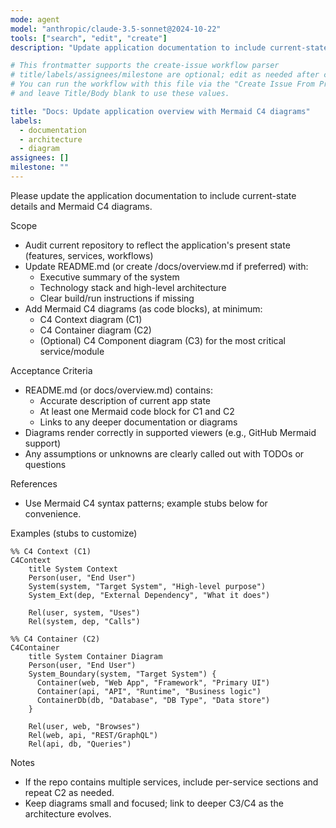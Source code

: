 ```yaml
---
mode: agent
model: "anthropic/claude-3.5-sonnet@2024-10-22"
tools: ["search", "edit", "create"]
description: "Update application documentation to include current-state details and Mermaid C4 diagrams"

# This frontmatter supports the create-issue workflow parser
# title/labels/assignees/milestone are optional; edit as needed after creation
# You can run the workflow with this file via the "Create Issue From Prompt" action
# and leave Title/Body blank to use these values.

title: "Docs: Update application overview with Mermaid C4 diagrams"
labels:
  - documentation
  - architecture
  - diagram
assignees: []
milestone: ""
---
```


Please update the application documentation to include current-state details and Mermaid C4 diagrams.

Scope

- Audit current repository to reflect the application's present state (features, services, workflows)
- Update README.md (or create /docs/overview.md if preferred) with:
  - Executive summary of the system
  - Technology stack and high-level architecture
  - Clear build/run instructions if missing
- Add Mermaid C4 diagrams (as code blocks), at minimum:
  - C4 Context diagram (C1)
  - C4 Container diagram (C2)
  - (Optional) C4 Component diagram (C3) for the most critical service/module

Acceptance Criteria

- README.md (or docs/overview.md) contains:
  - Accurate description of current app state
  - At least one Mermaid code block for C1 and C2
  - Links to any deeper documentation or diagrams
- Diagrams render correctly in supported viewers (e.g., GitHub Mermaid support)
- Any assumptions or unknowns are clearly called out with TODOs or questions

References

- Use Mermaid C4 syntax patterns; example stubs below for convenience.

Examples (stubs to customize)

```mermaid
%% C4 Context (C1)
C4Context
    title System Context
    Person(user, "End User")
    System(system, "Target System", "High-level purpose")
    System_Ext(dep, "External Dependency", "What it does")

    Rel(user, system, "Uses")
    Rel(system, dep, "Calls")
```

```mermaid
%% C4 Container (C2)
C4Container
    title System Container Diagram
    Person(user, "End User")
    System_Boundary(system, "Target System") {
      Container(web, "Web App", "Framework", "Primary UI")
      Container(api, "API", "Runtime", "Business logic")
      ContainerDb(db, "Database", "DB Type", "Data store")
    }

    Rel(user, web, "Browses")
    Rel(web, api, "REST/GraphQL")
    Rel(api, db, "Queries")
```

Notes

- If the repo contains multiple services, include per-service sections and repeat C2 as needed.
- Keep diagrams small and focused; link to deeper C3/C4 as the architecture evolves.

